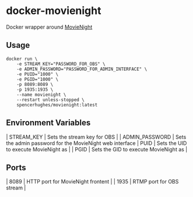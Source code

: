 # docker-movienight
Docker wrapper around [MovieNight](https://github.com/zorchenhimer/MovieNight)
## Usage
```
docker run \
	-e STREAM_KEY="PASSWORD_FOR_OBS" \
	-e ADMIN_PASSWORD="PASSWORD_FOR_ADMIN_INTERFACE" \
	-e PUID="1000" \
	-e PGID="1000" \
	-p 8089:8089 \
	-p 1935:1935 \
	--name movienight \
	--restart unless-stopped \
	spencerhughes/movienight:latest
```
## Environment Variables
| STREAM_KEY | Sets the stream key for OBS |
| ADMIN_PASSWORD | Sets the admin password for the MovieNight web interface
| PUID | Sets the UID to execute MovieNight as |
| PGID | Sets the GID to execute MovieNight as |

## Ports
| 8089 | HTTP port for MovieNight frontent |
| 1935 | RTMP port for OBS stream |
